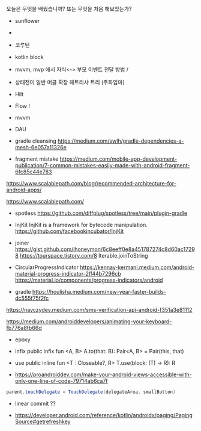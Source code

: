 
오늘은  무엇을  배웠습니까? 또는  무엇을 처음 해보았는가?

- sunflower
- 
- 코루틴
- kotlin block
- mvvm, mvp 에서 자식<-> 부모 이벤트 전달 방법 / 
- 상태전이 일반 머클 확장 페트리샤 트리 (주화입마)
- Hilt
- Flow !
- mvvm

- DAU

- gradle cleansing 
https://medium.com/swlh/gradle-dependencies-a-mesh-6e057a11326e

- fragment mistake
https://medium.com/mobile-app-development-publication/7-common-mistakes-easily-made-with-android-fragment-6fc85c44e783


https://www.scalablepath.com/blog/recommended-architecture-for-android-apps/

https://www.scalablepath.com/


- spotless
https://github.com/diffplug/spotless/tree/main/plugin-gradle

- InjKit
InjKit is a framework for bytecode manipulation.
https://github.com/facebookincubator/InjKit


- joiner
https://gist.github.com/ihoneymon/6c8eeff0e8a451787274c8d60ac17298
https://tourspace.tistory.com/8
Iterable<T>.joinToString


- CircularProgressIndicator
https://kennay-kermani.medium.com/android-material-progress-indicator-2ff44b7296cb
https://material.io/components/progress-indicators/android


- gradle
https://houlisha.medium.com/new-year-faster-builds-dc555f75f2fc


https://navczydev.medium.com/sms-verification-api-android-f351a3e81112

https://medium.com/androiddevelopers/animating-your-keyboard-fb776a8fb66d


- epoxy


- infix
public infix fun <A, B> A.to(that: B): Pair<A, B> = Pair(this, that)


- use
public inline fun <T : Closeable?, R> T.use(block: (T) -> R): R



- https://proandroiddev.com/make-your-android-views-accessible-with-only-one-line-of-code-79714ab6ca7f
```java
parent.touchDelegate = TouchDelegate(delegateArea, smallButton)
```


- linear commit ??


- https://developer.android.com/reference/kotlin/androidx/paging/PagingSource#getrefreshkey
<!--stackedit_data:
eyJoaXN0b3J5IjpbLTg4OTY2NjM2NCwtOTQ1Nzc4MTg1LC0xNj
Q3NTg1MzgwLC04NzQ2MTk5NzYsLTcyOTAxODQ1NSwyMDUwNzYy
ODM0LDY3MjU2MDM3LC0zMzc1NTMzMSwyMTE0NjEwNjE4LC04Mz
M5ODE5NCw3MjkzMjU4MjUsLTE5MjY1MDUwNiwtMTEyNjU3MDAz
NCwtODIyMTg2MjEwLC0xNzIyMTE5NDMyLDE5NDY1ODc5NCwxOT
QyNzE5OTA3LC0zNTA1Mjc4NzNdfQ==
-->